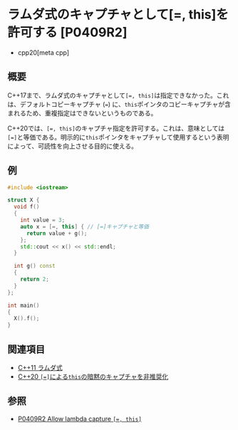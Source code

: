 # ラムダ式のキャプチャとして[=, this]を許可する [P0409R2]
* cpp20[meta cpp]

## 概要
C++17まで、ラムダ式のキャプチャとして`[=, this]`は指定できなかった。これは、デフォルトコピーキャプチャ (`=`) に、`this`ポインタのコピーキャプチャが含まれるため、重複指定はできないというものである。

C++20では、`[=, this]`のキャプチャ指定を許可する。これは、意味としては`[=]`と等価である。明示的に`this`ポインタをキャプチャして使用するという表明によって、可読性を向上させる目的に使える。


## 例
```cpp example
#include <iostream>

struct X {
  void f()
  {
    int value = 3;
    auto x = [=, this] { // [=]キャプチャと等価
      return value + g();
    };
    std::cout << x() << std::endl;
  }

  int g() const
  {
    return 2;
  }
};

int main()
{
  X().f();
}
```


## 関連項目
- [C++11 ラムダ式](/lang/cpp11/lambda_expressions.md)
- [C++20 `[=]`による`this`の暗黙のキャプチャを非推奨化](deprecate_implicit_capture_of_this_via_defcopy.md)


## 参照
- [P0409R2 Allow lambda capture `[=, this]`](http://www.open-std.org/jtc1/sc22/wg21/docs/papers/2017/p0409r2.html)
